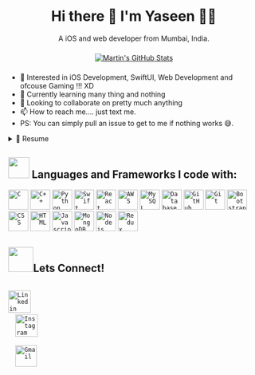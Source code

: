 <h1 align='center'>
  Hi there 👋 I'm Yaseen 👨‍💻
</h1>

<p align='center'>
  A iOS and web developer from Mumbai, India.
</p>

<p align='center'>
  <a href="https://github.com/YaseenMallick25?tab=repositories">
    <img align="center" style="margin:0.5rem" src="https://github-readme-stats.vercel.app/api?username=yaseenmallick25&show_icons=true&line_height=27&count_private=true&title_color=ffffff&text_color=c9cacc&icon_color=4AB097&bg_color=1A2B34" alt="Martin's GitHub Stats" />
  </a>
</p>


- 👀 Interested in iOS Development, SwiftUI, Web Development and ofcouse Gaming !!! XD
- 🌱 Currently learning many thing and nothing
- 💞️ Looking to collaborate on pretty much anything
- 📫 How to reach me.... just text me.
- PS: You can simply pull an issue to get to me if nothing works 😅.

<details>
  <summary>📃 Resume</summary>

  ## Experience
  


- 👨‍💻 **Trainee Software Engineer**
- 📍 **Neebal Technologies** - Mumbai, Maharashtra, India
- 📆 2022 - moment
  
  ------------------------------------------------------------------------------------------------
  
  <img align="right" src="https://img.shields.io/badge/iOS%20-3498DB?logo=swift&logoColor=white" />
- 👨‍💻 **iOS Developer Intern**
- 📍 **FastestIndia NFTs** - Buxar, Bihar, India
- 📆 2021 - 2022
  
  ## Education

- 📖 **B.Sc.IT**
- 📍 **Thakur Shyamnarayan Degree College, Mumbai, Maharashtra, India
- 📆 2019 - 2022
  
  ## Skills
  
  <img align="right" src="https://img.shields.io/badge/(My)SQL-4479A1?logo=mysql&logoColor=white" />
  <img align="right" src="https://img.shields.io/badge/C++-00599C?logo=c%2B%2B&logoColor=white" />
  <img align="right" src="https://img.shields.io/badge/C Sharp-239120?logo=c-sharp&logoColor=white" />
  <img align="right" src="https://img.shields.io/badge/Python-3776AB?logo=python&logoColor=white" />
  <img align="right" src="https://img.shields.io/badge/SwiftUI-3776AB?logo=swift&logoColor=white" />
  
  **Programming**
  
  <img align="right" src="https://img.shields.io/badge/Ubuntu-E95420?logo=ubuntu&logoColor=white" />
  <img align="right" src="https://img.shields.io/badge/Mac-0078D6?logo=macos&logoColor=white" />
  <img align="right" src="https://img.shields.io/badge/Windows-0078D6?logo=windows&logoColor=white" />
  
  **Operating Systems**

</details>

## <img src="https://media.giphy.com/media/QssGEmpkyEOhBCb7e1/giphy.gif" width="42px"> Languages and Frameworks I code with:
<code><img width="40px" src="https://img.icons8.com/color/3x/c-programming.png" title="C"/></code>
<code><img width="40px" src="https://img.icons8.com/color/4x/c-plus-plus-logo.png" title="C++"/></code>
<code><img width="40px" src="https://img.icons8.com/color/4x/000000/python.png" title="Python"/></code>
<code><img width="40px" src="https://img.icons8.com/color/4x/000000/swift.png" title="Swift"/></code>
<code><img width="40px" src="https://img.icons8.com/plasticine/100/000000/react.png" title="React"/></code>
<code><img width="40px" src="https://img.icons8.com/color/48/000000/amazon-web-services.png" title="AWS"/></code>
<code><img width="40px" src="https://img.icons8.com/ios/4x/00758f/mysql-logo.png" title="MySQL"/></code>
<code><img width="40px" src="https://img.icons8.com/dusk/64/000000/database-restore.png" title="Database"/></code>
<code><img width="40px" src="https://img.icons8.com/fluent/8x/github.png" title="GitHub"/></code>
<code><img width="40px" src="https://img.icons8.com/color/2x/git.png" title="Git"/></code>
<code><img width="40px" src="https://img.icons8.com/color/2x/bootstrap.png" title="Bootstrap"/></code>
<code><img width="40px" src="https://img.icons8.com/color/48/000000/css3.png" title="CSS"/></code>
<code><img width="40px" src="https://img.icons8.com/color/48/000000/html-5.png" title="HTML"/></code>
<code><img width="40px" src="https://img.icons8.com/color/48/000000/javascript--v1.png" title="Javascript"/></code>
<code><img width="40px" src="https://img.icons8.com/color/8x/000000/mongodb.png" title="MongoDB"/></code>
<code><img width="40px" src="https://img.icons8.com/color/8x/000000/nodejs.png" title="Nodejs"/></code>
<code><img width="40px" src="https://img.icons8.com/color/8x/000000/redux.png" title="Redux"/></code>
 

## <img src="https://media.giphy.com/media/KcnlGHBpnKnjZIuCMv/giphy.gif" width="50px">Lets Connect!
<code>
<a href="https://www.linkedin.com/in/yaseen-mallick-63063b191/"><img width="45px" src="https://img.icons8.com/color/8x/000000/linkedin.png" title="Linkedin"/></a></code>

<code>
  <a href="https://www.instagram.com/yaseenmallick25/"><img width="45px" src="https://img.icons8.com/fluent/48/000000/instagram-new.png" title="Instagram"/></a>
</code>
<code>
  <a href="mailto:yaseenmallick25@gmail.com"><img width="43px" src="https://img.icons8.com/fluent/48/000000/gmail.png" title="Gmail"/></a>
</code>

<br>

<!---
YaseenMallick25/YaseenMallick25 is a ✨ special ✨ repository because its `README.md` (this file) appears on your GitHub profile.
You can click the Preview link to take a look at your changes.
--->


